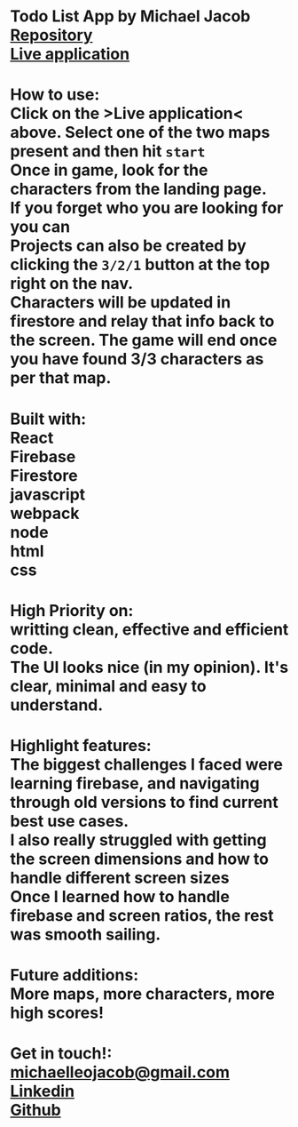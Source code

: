 # Todo List App by Michael Jacob<br><a href="https://github.com/Michaelleojacob/waldo-with-backend" target="_blank">Repository</a> <br><a href="https://michaelleojacob-photo-tagging-app.web.app/" target="_blank">Live application</a>

# How to use:<br>Click on the >Live application< above. Select one of the two maps present and then hit `start`<br>Once in game, look for the characters from the landing page.<br>If you forget who you are looking for you can <br>Projects can also be created by clicking the `3/2/1` button at the top right on the nav.<br>Characters will be updated in firestore and relay that info back to the screen. The game will end once you have found 3/3 characters as per that map.

# Built with:<br>React<br>Firebase<br>Firestore<br>javascript<br>webpack<br>node<br>html<br>css

# High Priority on:<br>writting clean, effective and efficient code.<br>The UI looks nice (in my opinion). It's clear, minimal and easy to understand.

# Highlight features:<br>The biggest challenges I faced were learning firebase, and navigating through old versions to find current best use cases.<br>I also really struggled with getting the screen dimensions and how to handle different screen sizes<br>Once I learned how to handle firebase and screen ratios, the rest was smooth sailing.

# Future additions:<br>More maps, more characters, more high scores!

# Get in touch!:<br> michaelleojacob@gmail.com<br><a href="https://www.linkedin.com/public-profile/in/michael-leo-jacob" target="_blank">Linkedin</a><br><a href="https://https://github.com/Michaelleojacob" target="_blank">Github</a>
